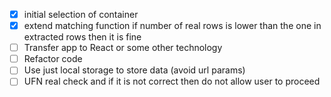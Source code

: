 - [x] initial selection of container
- [x] extend matching function if number of real rows is lower than the one in extracted rows then it is fine
- [ ] Transfer app to React or some other technology
- [ ] Refactor code
- [ ] Use just local storage to store data (avoid url params)
- [ ] UFN real check and if it is not correct then do not allow user to proceed